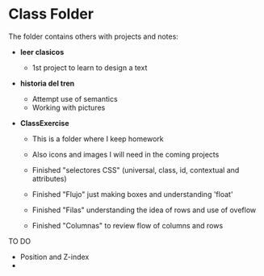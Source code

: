 # Class Folder

The folder contains others with projects and notes:

- **leer clasicos**
    - 1st project to learn to design a text

- **historia del tren**
    - Attempt use of semantics
    - Working with pictures

- **ClassExercise**
  - This is a folder where I keep homework 
  - Also icons and images I will need in the coming projects
  
  - Finished "selectores CSS" (universal, class, id, contextual and attributes)
  - Finished "Flujo" just making boxes and understanding 'float'
  - Finished "Filas" understanding the idea of rows and use of oveflow
  - Finished "Columnas" to review flow of columns and rows

TO DO
- Position and Z-index
- 

